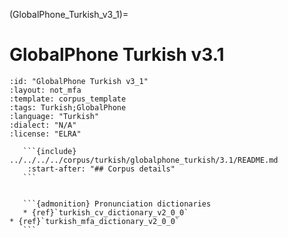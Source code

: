 
(GlobalPhone_Turkish_v3_1)=
# GlobalPhone Turkish v3.1

``````{corpus} GlobalPhone Turkish v3.1
:id: "GlobalPhone Turkish v3_1"
:layout: not_mfa
:template: corpus_template
:tags: Turkish;GlobalPhone
:language: "Turkish"
:dialect: "N/A"
:license: "ELRA"

   ```{include} ../../../../corpus/turkish/globalphone_turkish/3.1/README.md
    :start-after: "## Corpus details"
   ```


   ```{admonition} Pronunciation dictionaries
   * {ref}`turkish_cv_dictionary_v2_0_0`
* {ref}`turkish_mfa_dictionary_v2_0_0`
   ```
``````

